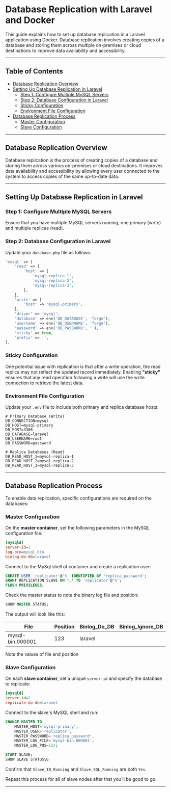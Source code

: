 
# Database Replication with Laravel and Docker

This guide explains how to set up database replication in a Laravel application using Docker. Database replication involves creating copies of a database and storing them across multiple on-premises or cloud destinations to improve data availability and accessibility.

---

## Table of Contents
- [Database Replication Overview](#database-replication-overview)
- [Setting Up Database Replication in Laravel](#setting-up-database-replication-in-laravel)
    - [Step 1: Configure Multiple MySQL Servers](#step-1-configure-multiple-mysql-servers)
    - [Step 2: Database Configuration in Laravel](#step-2-database-configuration-in-laravel)
    - [Sticky Configuration](#sticky-configuration)
    - [Environment File Configuration](#environment-file-configuration)
- [Database Replication Process](#database-replication-process)
    - [Master Configuration](#master-configuration)
    - [Slave Configuration](#slave-configuration)

---

## Database Replication Overview

Database replication is the process of creating copies of a database and storing them across various on-premises or cloud destinations. It improves data availability and accessibility by allowing every user connected to the system to access copies of the same up-to-date data.

---

## Setting Up Database Replication in Laravel

### Step 1: Configure Multiple MySQL Servers

Ensure that you have multiple MySQL servers running, one primary (write) and multiple replicas (read).

### Step 2: Database Configuration in Laravel

Update your `database.php` file as follows:

```php
'mysql' => [
    'read' => [
        'host' => [
            'mysql-replica-1',
            'mysql-replica-2',
            'mysql-replica-3',
        ],
    ],
    'write' => [
        'host' => 'mysql-primary',
    ],
    'driver' => 'mysql',
    'database' => env('DB_DATABASE', 'forge'),
    'username' => env('DB_USERNAME', 'forge'),
    'password' => env('DB_PASSWORD', ''),
    'sticky' => true,
    'prefix' => '',
],
```

### Sticky Configuration

One potential issue with replication is that after a write operation, the read replica may not reflect the updated record immediately. Enabling **"sticky"** ensures that any read operation following a write will use the write connection to retrieve the latest data.

### Environment File Configuration

Update your `.env` file to include both primary and replica database hosts:

```env
# Primary Database (Write)
DB_CONNECTION=mysql
DB_HOST=mysql-primary
DB_PORT=3306
DB_DATABASE=laravel
DB_USERNAME=root
DB_PASSWORD=password

# Replica Databases (Read)
DB_READ_HOST_1=mysql-replica-1
DB_READ_HOST_2=mysql-replica-2
DB_READ_HOST_3=mysql-replica-3
```

---

## Database Replication Process

To enable data replication, specific configurations are required on the databases:

### Master Configuration

On the **master container**, set the following parameters in the MySQL configuration file:

```ini
[mysqld]
server-id=1
log-bin=mysql-bin
binlog-do-db=laravel
```

Connect to the MySql shell of container and create a replication user:

```sql
CREATE USER 'replicator'@'%' IDENTIFIED BY 'replica_password';
GRANT REPLICATION SLAVE ON *.* TO 'replicator'@'%';
FLUSH PRIVILEGES;
```

Check the master status to note the binary log file and position:

```sql
SHOW MASTER STATUS;
```

The output will look like this:

| File            | Position | Binlog_Do_DB | Binlog_Ignore_DB |
|-----------------|----------|--------------|-------------------|
| mysql-bin.000001 | 123      | laravel      |                   |

Note the values of file and position

### Slave Configuration

On each **slave container**, set a unique `server-id` and specify the database to replicate:

```ini
[mysqld]
server-id=2
replicate-do-db=laravel
```

Connect to the slave's MySQL shell and run:

```sql
CHANGE MASTER TO 
    MASTER_HOST='mysql-primary',
    MASTER_USER='replicator',
    MASTER_PASSWORD='replica_password',
    MASTER_LOG_FILE='mysql-bin.000001',
    MASTER_LOG_POS=123;

START SLAVE;
SHOW SLAVE STATUS\G
```

Confirm that `Slave_IO_Running` and `Slave_SQL_Running` are both `Yes`.

Repeat this process for all of slave nodes after that you'll be good to go.

---

